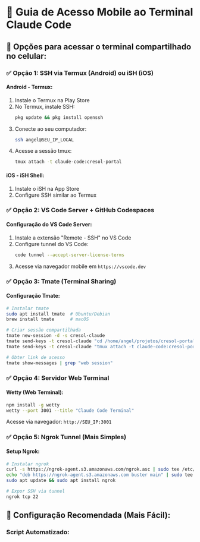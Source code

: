 # 📱 Guia de Acesso Mobile ao Terminal Claude Code

## 🎯 Opções para acessar o terminal compartilhado no celular:

### ✅ **Opção 1: SSH via Termux (Android) ou iSH (iOS)**

#### **Android - Termux:**
1. Instale o Termux na Play Store
2. No Termux, instale SSH:
   ```bash
   pkg update && pkg install openssh
   ```
3. Conecte ao seu computador:
   ```bash
   ssh angel@SEU_IP_LOCAL
   ```
4. Acesse a sessão tmux:
   ```bash
   tmux attach -t claude-code:cresol-portal
   ```

#### **iOS - iSH Shell:**
1. Instale o iSH na App Store
2. Configure SSH similar ao Termux

### ✅ **Opção 2: VS Code Server + GitHub Codespaces**

#### **Configuração do VS Code Server:**
1. Instale a extensão "Remote - SSH" no VS Code
2. Configure tunnel do VS Code:
   ```bash
   code tunnel --accept-server-license-terms
   ```
3. Acesse via navegador mobile em `https://vscode.dev`

### ✅ **Opção 3: Tmate (Terminal Sharing)**

#### **Configuração Tmate:**
```bash
# Instalar tmate
sudo apt install tmate  # Ubuntu/Debian
brew install tmate      # macOS

# Criar sessão compartilhada
tmate new-session -d -s cresol-claude
tmate send-keys -t cresol-claude "cd /home/angel/projetos/cresol-portal-acesso" Enter
tmate send-keys -t cresol-claude "tmux attach -t claude-code:cresol-portal" Enter

# Obter link de acesso
tmate show-messages | grep "web session"
```

### ✅ **Opção 4: Servidor Web Terminal**

#### **Wetty (Web Terminal):**
```bash
npm install -g wetty
wetty --port 3001 --title "Claude Code Terminal"
```
Acesse via navegador: `http://SEU_IP:3001`

### ✅ **Opção 5: Ngrok Tunnel (Mais Simples)**

#### **Setup Ngrok:**
```bash
# Instalar ngrok
curl -s https://ngrok-agent.s3.amazonaws.com/ngrok.asc | sudo tee /etc/apt/trusted.gpg.d/ngrok.asc >/dev/null
echo "deb https://ngrok-agent.s3.amazonaws.com buster main" | sudo tee /etc/apt/sources.list.d/ngrok.list
sudo apt update && sudo apt install ngrok

# Expor SSH via tunnel
ngrok tcp 22
```

## 🚀 **Configuração Recomendada (Mais Fácil):**

### **Script Automatizado:**
